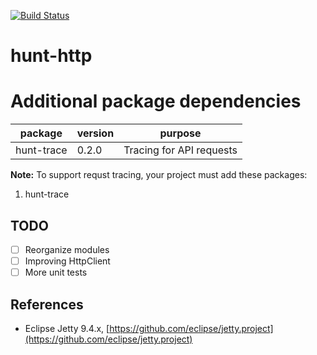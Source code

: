 [![Build Status](https://travis-ci.org/huntlabs/hunt-http.svg?branch=master)](https://travis-ci.org/huntlabs/hunt-http)

# hunt-http

# Additional package dependencies
| package | version | purpose |
|--------|--------|--------|
| hunt-trace |  0.2.0    |  Tracing for API requests  |
**Note:**
To support requst tracing, your project must add these packages:
1. hunt-trace

## TODO
- [ ] Reorganize modules
- [ ] Improving HttpClient
- [ ] More unit tests

## References
- Eclipse Jetty 9.4.x, [https://github.com/eclipse/jetty.project](https://github.com/eclipse/jetty.project)
